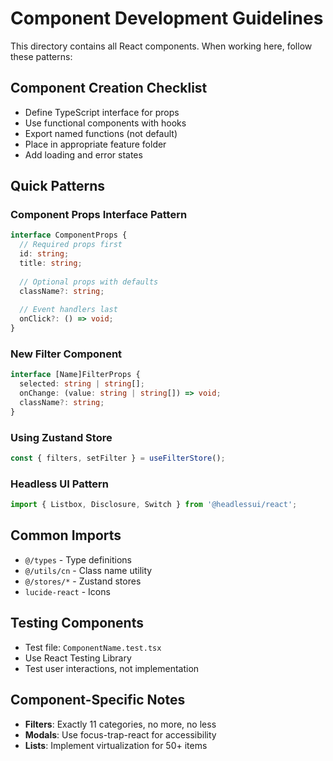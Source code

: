 # Component Development Guidelines

This directory contains all React components. When working here, follow these patterns:

## Component Creation Checklist
- Define TypeScript interface for props
- Use functional components with hooks
- Export named functions (not default)
- Place in appropriate feature folder
- Add loading and error states

## Quick Patterns

### Component Props Interface Pattern
```typescript
interface ComponentProps {
  // Required props first
  id: string;
  title: string;
  
  // Optional props with defaults
  className?: string;
  
  // Event handlers last
  onClick?: () => void;
}
```

### New Filter Component
```typescript
interface [Name]FilterProps {
  selected: string | string[];
  onChange: (value: string | string[]) => void;
  className?: string;
}
```

### Using Zustand Store
```typescript
const { filters, setFilter } = useFilterStore();
```

### Headless UI Pattern
```typescript
import { Listbox, Disclosure, Switch } from '@headlessui/react';
```

## Common Imports
- `@/types` - Type definitions
- `@/utils/cn` - Class name utility
- `@/stores/*` - Zustand stores
- `lucide-react` - Icons

## Testing Components
- Test file: `ComponentName.test.tsx`
- Use React Testing Library
- Test user interactions, not implementation

## Component-Specific Notes
- **Filters**: Exactly 11 categories, no more, no less
- **Modals**: Use focus-trap-react for accessibility
- **Lists**: Implement virtualization for 50+ items